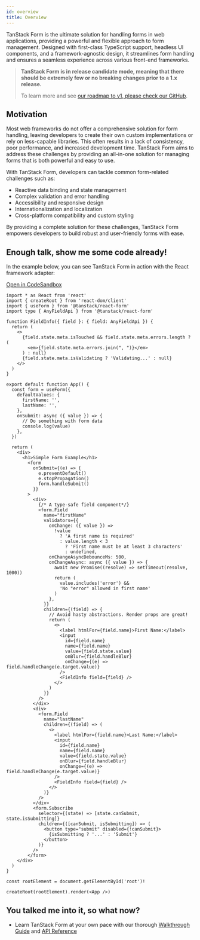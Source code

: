 ```yaml
---
id: overview
title: Overview
---
```


TanStack Form is the ultimate solution for handling forms in web applications, providing a powerful and flexible approach to form management. Designed with first-class TypeScript support, headless UI components, and a framework-agnostic design, it streamlines form handling and ensures a seamless experience across various front-end frameworks.

> **TanStack Form is in release candidate mode, meaning that there should be extremely few or no breaking changes prior to a 1.x release.**
>
> To learn more and see [our roadmap to v1, please check our GitHub](https://github.com/TanStack/form/issues/813).

## Motivation

Most web frameworks do not offer a comprehensive solution for form handling, leaving developers to create their own custom implementations or rely on less-capable libraries. This often results in a lack of consistency, poor performance, and increased development time. TanStack Form aims to address these challenges by providing an all-in-one solution for managing forms that is both powerful and easy to use.

With TanStack Form, developers can tackle common form-related challenges such as:

- Reactive data binding and state management
- Complex validation and error handling
- Accessibility and responsive design
- Internationalization and localization
- Cross-platform compatibility and custom styling

By providing a complete solution for these challenges, TanStack Form empowers developers to build robust and user-friendly forms with ease.

## Enough talk, show me some code already!

In the example below, you can see TanStack Form in action with the React framework adapter:

[Open in CodeSandbox](https://codesandbox.io/s/github/tanstack/form/tree/main/examples/react/simple)

```tsx
import * as React from 'react'
import { createRoot } from 'react-dom/client'
import { useForm } from '@tanstack/react-form'
import type { AnyFieldApi } from '@tanstack/react-form'

function FieldInfo({ field }: { field: AnyFieldApi }) {
  return (
    <>
      {field.state.meta.isTouched && field.state.meta.errors.length ? (
        <em>{field.state.meta.errors.join(", ")}</em>
      ) : null}
      {field.state.meta.isValidating ? 'Validating...' : null}
    </>
  )
}

export default function App() {
  const form = useForm({
    defaultValues: {
      firstName: '',
      lastName: '',
    },
    onSubmit: async ({ value }) => {
      // Do something with form data
      console.log(value)
    },
  })

  return (
    <div>
      <h1>Simple Form Example</h1>
        <form
          onSubmit={(e) => {
            e.preventDefault()
            e.stopPropagation()
            form.handleSubmit()
          }}
        >
          <div>
            {/* A type-safe field component*/}
            <form.Field
              name="firstName"
              validators={{
                onChange: ({ value }) =>
                  !value
                    ? 'A first name is required'
                    : value.length < 3
                      ? 'First name must be at least 3 characters'
                      : undefined,
                onChangeAsyncDebounceMs: 500,
                onChangeAsync: async ({ value }) => {
                  await new Promise((resolve) => setTimeout(resolve, 1000))
                  return (
                    value.includes('error') &&
                    'No "error" allowed in first name'
                  )
                },
              }}
              children={(field) => {
                // Avoid hasty abstractions. Render props are great!
                return (
                  <>
                    <label htmlFor={field.name}>First Name:</label>
                    <input
                      id={field.name}
                      name={field.name}
                      value={field.state.value}
                      onBlur={field.handleBlur}
                      onChange={(e) => field.handleChange(e.target.value)}
                    />
                    <FieldInfo field={field} />
                  </>
                )
              }}
            />
          </div>
          <div>
            <form.Field
              name="lastName"
              children={(field) => (
                <>
                  <label htmlFor={field.name}>Last Name:</label>
                  <input
                    id={field.name}
                    name={field.name}
                    value={field.state.value}
                    onBlur={field.handleBlur}
                    onChange={(e) => field.handleChange(e.target.value)}
                  />
                  <FieldInfo field={field} />
                </>
              )}
            />
          </div>
          <form.Subscribe
            selector={(state) => [state.canSubmit, state.isSubmitting]}
            children={([canSubmit, isSubmitting]) => (
              <button type="submit" disabled={!canSubmit}>
                {isSubmitting ? '...' : 'Submit'}
              </button>
            )}
          />
        </form>
    </div>
  )
}

const rootElement = document.getElementById('root')!

createRoot(rootElement).render(<App />)
```

## You talked me into it, so what now?

- Learn TanStack Form at your own pace with our thorough [Walkthrough Guide](../installation) and [API Reference](../reference/classes/formapi)
